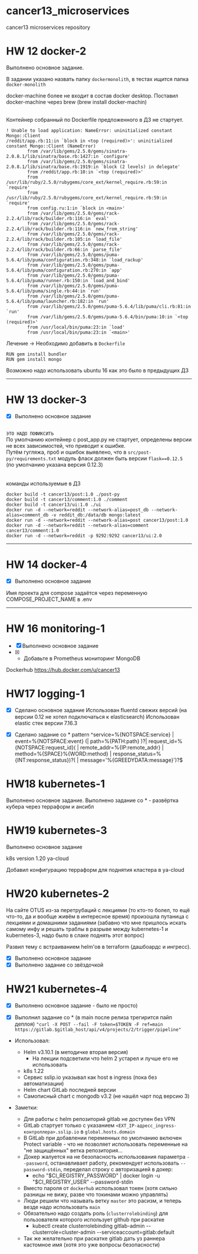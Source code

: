 # cancer13_microservices
cancer13 microservices repository

# HW 12 docker-2
Выполнено основное задание.

В задании указано назвать папку `dockermonolith`, в тестах ищится папка `docker-monolith`

docker-machine более не входит в состав docker desktop.
Поставил docker-machine через brew (brew install docker-machin)

\
Контейнер собранный по Dockerfile предложенного в ДЗ не стартует.
```
! Unable to load application: NameError: uninitialized constant Mongo::Client
/reddit/app.rb:11:in `block in <top (required)>': uninitialized constant Mongo::Client (NameError)
        from /var/lib/gems/2.5.0/gems/sinatra-2.0.8.1/lib/sinatra/base.rb:1427:in `configure'
        from /var/lib/gems/2.5.0/gems/sinatra-2.0.8.1/lib/sinatra/base.rb:1919:in `block (2 levels) in delegate'
        from /reddit/app.rb:10:in `<top (required)>'
        from /usr/lib/ruby/2.5.0/rubygems/core_ext/kernel_require.rb:59:in `require'
        from /usr/lib/ruby/2.5.0/rubygems/core_ext/kernel_require.rb:59:in `require'
        from config.ru:1:in `block in <main>'
        from /var/lib/gems/2.5.0/gems/rack-2.2.4/lib/rack/builder.rb:116:in `eval'
        from /var/lib/gems/2.5.0/gems/rack-2.2.4/lib/rack/builder.rb:116:in `new_from_string'
        from /var/lib/gems/2.5.0/gems/rack-2.2.4/lib/rack/builder.rb:105:in `load_file'
        from /var/lib/gems/2.5.0/gems/rack-2.2.4/lib/rack/builder.rb:66:in `parse_file'
        from /var/lib/gems/2.5.0/gems/puma-5.6.4/lib/puma/configuration.rb:348:in `load_rackup'
        from /var/lib/gems/2.5.0/gems/puma-5.6.4/lib/puma/configuration.rb:270:in `app'
        from /var/lib/gems/2.5.0/gems/puma-5.6.4/lib/puma/runner.rb:150:in `load_and_bind'
        from /var/lib/gems/2.5.0/gems/puma-5.6.4/lib/puma/single.rb:44:in `run'
        from /var/lib/gems/2.5.0/gems/puma-5.6.4/lib/puma/launcher.rb:182:in `run'
        from /var/lib/gems/2.5.0/gems/puma-5.6.4/lib/puma/cli.rb:81:in `run'
        from /var/lib/gems/2.5.0/gems/puma-5.6.4/bin/puma:10:in `<top (required)>'
        from /usr/local/bin/puma:23:in `load'
        from /usr/local/bin/puma:23:in `<main>'
```
Лечение -> Необходимо добавить в `Dockerfile`
```
RUN gem install bundler
RUN gem install mongo
```
Возможно надо использовать ubuntu 16 как это было в предыдущих ДЗ
________________
# HW 13 docker-3
- [x] Выполнено основное задание

\
`ЭТО НАДО ПОФИКСИТЬ`\
По умолчанию контейнер с post_app.py не стартует, определены версии не всех зависимостей, что приводит к ошибке.\
Путём гугляжа, проб и ошибок выявлено, что в `src/post-py/requirements.txt` модуль фласк должен быть версии `flask==0.12.5`  (по умолчанию указана версия 0.12.3)\
\
\
команды используемые в ДЗ
```
docker build -t cancer13/post:1.0 ./post-py
docker build -t cancer13/comment:1.0 ./comment
docker build -t cancer13/ui:1.0 ./ui
docker run -d --network=reddit --network-alias=post_db --network-alias=comment_db -v reddit_db:/data/db mongo:latest
docker run -d --network=reddit --network-alias=post cancer13/post:1.0
docker run -d --network=reddit --network-alias=comment cancer13/comment:1.0
docker run -d --network=reddit -p 9292:9292 cancer13/ui:2.0
```
________________
# HW 14 docker-4
- [x] Выполнено основное задание

Имя проекта для compose задаётся через переменную COMPOSE_PROJECT_NAME в .env
___
# HW 16 monitoring-1
- [x] Выполнено основное задание
- [x] * Добавьте в Prometheus мониторинг MongoDB

Dockerhub https://hub.docker.com/u/cancer13
# HW17 logging-1
- [x] Сделано основное задание
Использован fluentd свежих версий (на версии 0.12 не хотел подключаться к elasticsearch)
Использован elastic стек версии 7.16.3

- [x] Сделано задание со *
pattern ^service=%{NOTSPACE:service} \| event=%{NOTSPACE:event} (\| path=%{PATH:path} )?\| request_id=%{NOTSPACE:request_id}( \| remote_addr=%{IP:remote_addr} \| method=%{SPACE}%{WORD:method} \| response_status=%{INT:response_status})?( \| message='%{GREEDYDATA:message}')?$

# HW18 kubernetes-1
Выполнено основное задание.
Выполнено задание со * - развёртка кубера через терраформ и ансибл
# HW19 kubernetes-3
Выполнено основное задание

k8s version 1.20 ya-cloud

Добавил конфигурацию терраформ для поднятия кластера в ya-cloud

# HW20 kubernetes-2
На сайте OTUS из-за перетрубаций с лекциями (то кто-то болел, то ещё что-то, да и вообще живём в интересное время) произошла путаница с лекциями и домашними заданиями (забавно что мне пришлось искать самому инфу и решать траблы в разрыве между kubernetes-1 и kubernetes-3, надо было в слаке поднять этот вопрос)

Развил тему с встраиванием helm'ов в terraform (дашбоардс и ингресс).

- [x] Выполнено основное задание
- [x] Выполнено задание со звёздочкой

# HW21 kubernetes-4
- [x] Выполнено основное задание - было не просто)
- [x] Выполнил задание со * (в main после релиза трегирится пайп деплоя)
      `"curl -X POST --fail -F token=$TOKEN -F ref=main https://gitlab.$gitlab_host/api/v4/projects/2/trigger/pipeline"`


- Использовал:
  - Helm v3.10.1 (в методичке вторая версия)
    - На лекции подсветили что helm 2 устарел и лучше его не использовать
  - k8s 1.22
  - Сервис sslip.io указывал как host в ingress (пока без автоматизации)
  - Helm chart GitLab последней версии
  - Самописный chart с mongodb v3.2 (не нашёл чарт под версию 3)


- Заметки:
  - Для работы с helm репозиторий gitlab не доступен без VPN
  - GitLab стартует только с указанием `<EXT_IP-адресс_ingress-контроллера>.sslip.io` в `global.hosts.domain`
  - В GitLab при добавлении переменных по умолчанию включен Protect variable - что не позволяет использовать переменные на "не защищённых" ветка репозитория...
  - Докер жалуется на не безопасность использования параметра `--password`, останавливает работу, рекомендует использовать `--password-stdin`, переделал строку с авторизацией в докер:
    - echo "$CI_REGISTRY_PASSWORD" | docker login -u "$CI_REGISTRY_USER" --password-stdin
  - Вместо пароля от `dockerhub` использовал токен (хотя сильно разницы не вижу, разве что токинами можно управлять)
  - Люди решили что называть ветку `master` это расизм, и теперь везде надо использовать `main`
  - Обязательно надо создать роль (`clusterrolebinding`) для пользователя которого использует github при раскатке
    - kubectl create clusterrolebinding gitlab-admin --clusterrole=cluster-admin --serviceaccount=gitlab:default
  - Так же желательно при раскатке gitlab дать уз раннера кастомное имя (хотя это уже вопросы безопасности)
